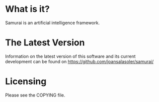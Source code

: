 What is it?
===========

Samurai is an artificial intelligence framework.

The Latest Version
==================

Information on the latest version of this software and its current
development can be found on https://github.com/joansalasoler/samurai/

Licensing
=========

Please see the COPYING file.
